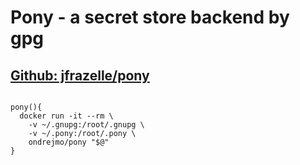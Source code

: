 # Pony - a secret store backend by gpg
## [Github: jfrazelle/pony](https://github.com/jfrazelle/pony)
<pre>
<code>
pony(){
  docker run -it --rm \
    -v ~/.gnupg:/root/.gnupg \
    -v ~/.pony:/root/.pony \
    ondrejmo/pony "$@"
}
</code>
</pre>
